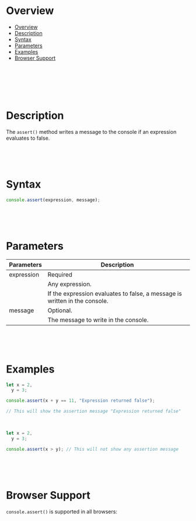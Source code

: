 # Overview

- [Overview](#overview)
- [Description](#description)
- [Syntax](#syntax)
- [Parameters](#parameters)
- [Examples](#examples)
- [Browser Support](#browser-support)

&nbsp;

&nbsp;

&nbsp;

# Description

The `assert()` method writes a message to the console if an expression evaluates to false.

&nbsp;

&nbsp;

# Syntax

```js
console.assert(expression, message);
```

&nbsp;

&nbsp;

# Parameters

| Parameters | Description                                                                |
| ---------- | -------------------------------------------------------------------------- |
| expression | Required                                                                   |
|            | Any expression.                                                            |
|            | If the expression evaluates to false, a message is written in the console. |
| message    | Optional.                                                                  |
|            | The message to write in the console.                                       |

&nbsp;

&nbsp;

# Examples

```js
let x = 2,
  y = 3;

console.assert(x + y == 11, "Expression returned false");

// This will show the assertion message "Expression returned false"
```

&nbsp;

```js
let x = 2,
  y = 3;

console.assert(x > y); // This will not show any assertion message
```

&nbsp;

&nbsp;

# Browser Support

`console.assert()` is supported in all browsers:

&nbsp;

&nbsp;

&nbsp;
